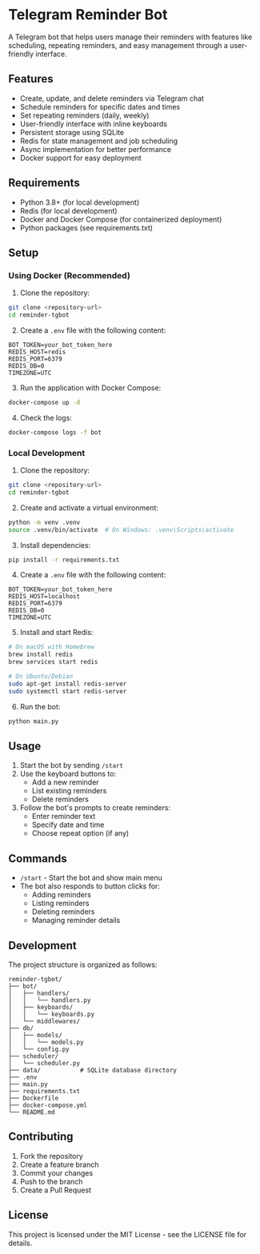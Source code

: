 # Telegram Reminder Bot

A Telegram bot that helps users manage their reminders with features like scheduling, repeating reminders, and easy management through a user-friendly interface.

## Features

- Create, update, and delete reminders via Telegram chat
- Schedule reminders for specific dates and times
- Set repeating reminders (daily, weekly)
- User-friendly interface with inline keyboards
- Persistent storage using SQLite
- Redis for state management and job scheduling
- Async implementation for better performance
- Docker support for easy deployment

## Requirements

- Python 3.8+ (for local development)
- Redis (for local development)
- Docker and Docker Compose (for containerized deployment)
- Python packages (see requirements.txt)

## Setup

### Using Docker (Recommended)

1. Clone the repository:
```bash
git clone <repository-url>
cd reminder-tgbot
```

2. Create a `.env` file with the following content:
```
BOT_TOKEN=your_bot_token_here
REDIS_HOST=redis
REDIS_PORT=6379
REDIS_DB=0
TIMEZONE=UTC
```

3. Run the application with Docker Compose:
```bash
docker-compose up -d
```

4. Check the logs:
```bash
docker-compose logs -f bot
```

### Local Development

1. Clone the repository:
```bash
git clone <repository-url>
cd reminder-tgbot
```

2. Create and activate a virtual environment:
```bash
python -m venv .venv
source .venv/bin/activate  # On Windows: .venv\Scripts\activate
```

3. Install dependencies:
```bash
pip install -r requirements.txt
```

4. Create a `.env` file with the following content:
```
BOT_TOKEN=your_bot_token_here
REDIS_HOST=localhost
REDIS_PORT=6379
REDIS_DB=0
TIMEZONE=UTC
```

5. Install and start Redis:
```bash
# On macOS with Homebrew
brew install redis
brew services start redis

# On Ubuntu/Debian
sudo apt-get install redis-server
sudo systemctl start redis-server
```

6. Run the bot:
```bash
python main.py
```

## Usage

1. Start the bot by sending `/start`
2. Use the keyboard buttons to:
   - Add a new reminder
   - List existing reminders
   - Delete reminders
3. Follow the bot's prompts to create reminders:
   - Enter reminder text
   - Specify date and time
   - Choose repeat option (if any)

## Commands

- `/start` - Start the bot and show main menu
- The bot also responds to button clicks for:
  - Adding reminders
  - Listing reminders
  - Deleting reminders
  - Managing reminder details

## Development

The project structure is organized as follows:

```
reminder-tgbot/
├── bot/
│   ├── handlers/
│   │   └── handlers.py
│   ├── keyboards/
│   │   └── keyboards.py
│   └── middlewares/
├── db/
│   ├── models/
│   │   └── models.py
│   └── config.py
├── scheduler/
│   └── scheduler.py
├── data/           # SQLite database directory
├── .env
├── main.py
├── requirements.txt
├── Dockerfile
├── docker-compose.yml
└── README.md
```

## Contributing

1. Fork the repository
2. Create a feature branch
3. Commit your changes
4. Push to the branch
5. Create a Pull Request

## License

This project is licensed under the MIT License - see the LICENSE file for details.
